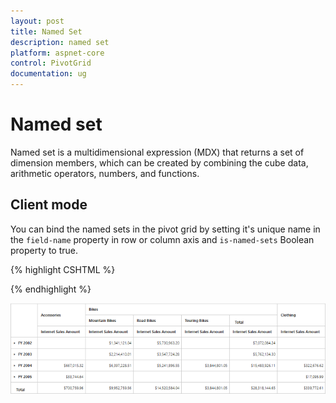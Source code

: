 ```yaml
---
layout: post
title: Named Set
description: named set
platform: aspnet-core
control: PivotGrid
documentation: ug
---
```


# Named set

Named set is a multidimensional expression (MDX) that returns a set of dimension members, which can be created by combining the cube data, arithmetic operators, numbers, and functions.

## Client mode

You can bind the named sets in the pivot grid by setting it's unique name in the `field-name` property in row or column axis and `is-named-sets` Boolean property to true.

{% highlight CSHTML %}

<ej-pivot-grid id="PivotGrid1">
    <e-data-source catalog="Adventure Works DW 2008 SE" cube="Adventure Works" data="//bi.syncfusion.com/olap/msmdpump.dll">
        <e-pivot-rows>
            <e-row-field field-name="[Date].[Fiscal]"></e-row-field>
        </e-pivot-rows>
        <e-pivot-columns>
            <e-column-field field-name="[Core Product Group]"></e-column-field>
        </e-pivot-columns>
        <e-pivot-values>
            <e-value-field axis="Column">
                <e-measures>
                    <e-measure-items field-name="[Measures].[Internet Sales Amount]" is-named-sets="true"></e-measure-items>
                </e-measures>
            </e-value-field>
        </e-pivot-values>
    </e-data-source>
</ej-pivot-grid>

{% endhighlight %}

![](KPI_images/namedset.png)
